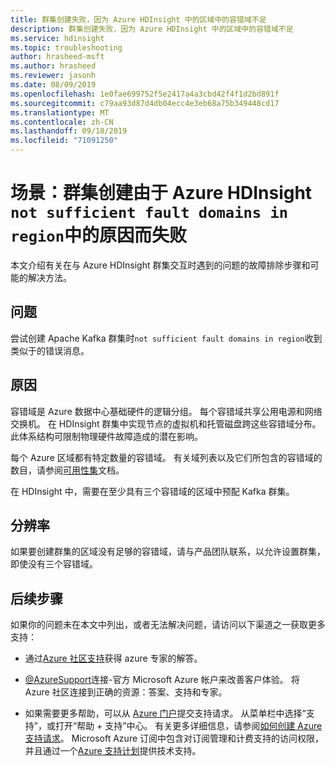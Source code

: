 ```yaml
---
title: 群集创建失败，因为 Azure HDInsight 中的区域中的容错域不足
description: 群集创建失败，因为 Azure HDInsight 中的区域中的容错域不足
ms.service: hdinsight
ms.topic: troubleshooting
author: hrasheed-msft
ms.author: hrasheed
ms.reviewer: jasonh
ms.date: 08/09/2019
ms.openlocfilehash: 1e0fae699752f5e2417a4a3cbd42f4f1d2bd891f
ms.sourcegitcommit: c79aa93d87d4db04ecc4e3eb68a75b349448cd17
ms.translationtype: MT
ms.contentlocale: zh-CN
ms.lasthandoff: 09/18/2019
ms.locfileid: "71091250"
---
```

# <a name="scenario-cluster-creation-failed-due-to-not-sufficient-fault-domains-in-region-in-azure-hdinsight"></a>场景：群集创建由于 Azure HDInsight `not sufficient fault domains in region`中的原因而失败

本文介绍有关在与 Azure HDInsight 群集交互时遇到的问题的故障排除步骤和可能的解决方法。

## <a name="issue"></a>问题

尝试创建 Apache Kafka 群集时`not sufficient fault domains in region`收到类似于的错误消息。

## <a name="cause"></a>原因

容错域是 Azure 数据中心基础硬件的逻辑分组。 每个容错域共享公用电源和网络交换机。 在 HDInsight 群集中实现节点的虚拟机和托管磁盘跨这些容错域分布。 此体系结构可限制物理硬件故障造成的潜在影响。

每个 Azure 区域都有特定数量的容错域。 有关域列表以及它们所包含的容错域的数目，请参阅[可用性集](../../virtual-machines/windows/manage-availability.md)文档。

在 HDInsight 中，需要在至少具有三个容错域的区域中预配 Kafka 群集。

## <a name="resolution"></a>分辨率

如果要创建群集的区域没有足够的容错域，请与产品团队联系，以允许设置群集，即使没有三个容错域。

## <a name="next-steps"></a>后续步骤

如果你的问题未在本文中列出，或者无法解决问题，请访问以下渠道之一获取更多支持：

* 通过[Azure 社区支持](https://azure.microsoft.com/support/community/)获得 azure 专家的解答。

* [@AzureSupport](https://twitter.com/azuresupport)连接-官方 Microsoft Azure 帐户来改善客户体验。 将 Azure 社区连接到正确的资源：答案、支持和专家。

* 如果需要更多帮助，可以从 [Azure 门户](https://portal.azure.com/?#blade/Microsoft_Azure_Support/HelpAndSupportBlade/)提交支持请求。 从菜单栏中选择“支持”，或打开“帮助 + 支持”中心。 有关更多详细信息，请参阅[如何创建 Azure 支持请求](https://docs.microsoft.com/azure/azure-supportability/how-to-create-azure-support-request)。 Microsoft Azure 订阅中包含对订阅管理和计费支持的访问权限，并且通过一个[Azure 支持计划](https://azure.microsoft.com/support/plans/)提供技术支持。
